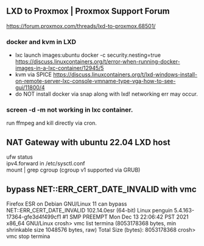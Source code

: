 ## LXD to Proxmox | Proxmox Support Forum
https://forum.proxmox.com/threads/lxd-to-proxmox.68501/ 
### docker and kvm in LXD
 - lxc launch images:ubuntu docker -c security.nesting=true https://discuss.linuxcontainers.org/t/error-when-running-docker-images-in-a-lxc-container/12945/5
 - kvm via SPICE https://discuss.linuxcontainers.org/t/lxd-windows-install-on-remote-server-lxc-console-vmname-type-vga-how-to-see-gui/11800/4
 - do NOT install docker via snap along with lxd! networking err may occur.
### screen -d -m not working in lxc container. 
run ffmpeg and kill directly via cron.
## NAT Gateway with ubuntu 22.04 LXD host
ufw status <br>
ipv4.forward in /etc/sysctl.conf <br>
mount | grep cgroup (cgroup v1 supported via GRUB)
## bypass NET::ERR_CERT_DATE_INVALID with vmc
Firefox ESR on Debian GNU/Linux 11 can bypass NET::ERR_CERT_DATE_INVALID
102.14.0esr (64-bit)
Linux penguin 5.4.163-17364-gfe3d4f499cf1 #1 SMP PREEMPT Mon Dec 13 22:06:42 PST 2021 x86_64 GNU/Linux
crosh> vmc list
termina (8053178368 bytes, min shrinkable size 1048576 bytes, raw)
Total Size (bytes): 8053178368
crosh> vmc stop termina
